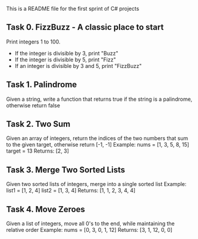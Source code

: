 This is a README file for the first sprint of C# projects

## Task 0. FizzBuzz - A classic place to start
Print integers 1 to 100.
 - If the integer is divisible by 3, print "Buzz"
 - If the integer is divisible by 5, print "Fizz"
 - If an integer is divisible by 3 and 5, print "FizzBuzz"

## Task 1. Palindrome
Given a string, write a function that returns true if the string is a
palindrome, otherwise return false

## Task 2. Two Sum
Given an array of integers, return the indices of the two numbers that sum
to the given target, otherwise return [-1, -1]
    Example:
    nums = [1, 3, 5, 8, 15]
    target = 13
    Returns: [2, 3]

## Task 3. Merge Two Sorted Lists
Given two sorted lists of integers, merge into a single sorted list
    Example:
    list1 = [1, 2, 4]
    list2 = [1, 3, 4]
    Returns: [1, 1, 2, 3, 4, 4]

## Task 4. Move Zeroes
Given a list of integers, move all 0's to the end, while maintaining the
relative order
    Example:
    nums = [0, 3, 0, 1, 12]
    Returns: [3, 1, 12, 0, 0]
